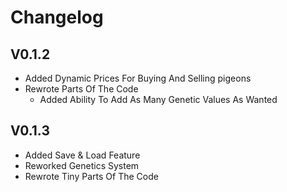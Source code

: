 # Changelog
## V0.1.2
- Added Dynamic Prices For Buying And Selling pigeons  
- Rewrote Parts Of The Code
  - Added Ability To Add As Many Genetic Values As Wanted

## V0.1.3
- Added Save & Load Feature
- Reworked Genetics System
- Rewrote Tiny Parts Of The Code
